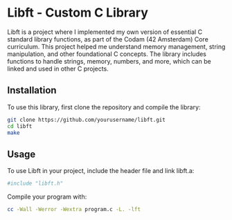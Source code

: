 # Libft - Custom C Library

Libft is a project where I implemented my own version of essential C standard library functions, as part of the Codam (42 Amsterdam) Core curriculum. This project helped me understand memory management, string manipulation, and other foundational C concepts. The library includes functions to handle strings, memory, numbers, and more, which can be linked and used in other C projects.

## Installation
To use this library, first clone the repository and compile the library:
```bash
git clone https://github.com/yourusername/libft.git
cd libft
make
```
## Usage
To use Libft in your project, include the header file and link libft.a:
```bash
#include "libft.h"
```
Compile your program with:
```bash
cc -Wall -Werror -Wextra program.c -L. -lft
```